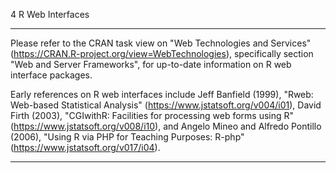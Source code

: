 4 R Web Interfaces

---

Please refer to the CRAN task view on "Web Technologies and Services"
(<https://CRAN.R-project.org/view=WebTechnologies>), specifically
section "Web and Server Frameworks", for up-to-date information on R web
interface packages.

Early references on R web interfaces include Jeff Banfield (1999),
"Rweb: Web-based Statistical Analysis"
(<https://www.jstatsoft.org/v004/i01>), David Firth (2003), "CGIwithR:
Facilities for processing web forms using R"
(<https://www.jstatsoft.org/v008/i10>), and Angelo Mineo and Alfredo
Pontillo (2006), "Using R via PHP for Teaching Purposes: R-php"
(<https://www.jstatsoft.org/v017/i04>).

---
